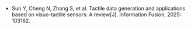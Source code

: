 * Sun Y, Cheng N, Zhang S, et al. Tactile data generation and applications based on visuo-tactile sensors: A review[J]. Information Fusion, 2025: 103162.
